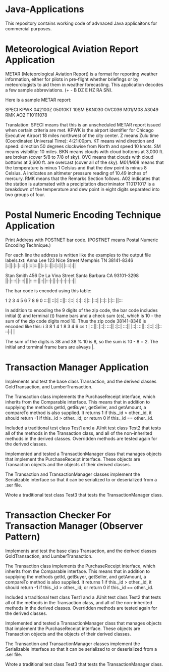 # Java-Applications
This repository contains working code of advnaced Java applicaitons for commercial purposes.

# Meteorological Aviation Report Application
METAR (Meteorological Aviation Report) is a format for reporting weather information, either for pilots in pre-flight whether briefings or by meteorologists to aid them in weather forecasting. This application decodes a few sample abbreviations. (+  -  B  DZ  E  HZ  RA  SN).

Here is a sample METAR report:

SPECI KPWK 042100Z 05010KT 10SM BKN030
OVC036 M01/M08 A3049 RMK AO2 T10111078

Translation:
SPECI means that this is an unscheduled METAR report issued when certain criteria are met.
KPWK is the airport identifier for Chicago Executive Airport 18 miles northwest of the city center.
Z means Zulu time (Coordinated Universal Time): 4:21:00pm.
KT means wind direction and speed: direction 50 degrees clockwise from North and speed 10 knots. 
SM means visibility: 10 miles.
BKN means clouds with cloud bottoms at 3,000 ft. are broken (cover 5/8 to 7/8 of sky).
OVC means that clouds with cloud bottoms at 3,600 ft. are overcast (cover all of the sky).
M01/M08 means that the temperature is minus 1 Celsius and that the dew point is minus 8 Celsius.
A indicates an altimeter pressure reading of 10.49 inches of mercury.
RMK means that the Remarks Section follows.
A02 indicates that the station is automated with a precipitation discriminator
T10171017 is a breakdown of the temperature and dew point in eight digits separated into two groups of four.

# Postal Numeric Encoding Technique Application
Print Address with POSTNET bar code. (POSTNET means Postal Numeric Encoding Technique.)

For each line the address is written like the examples to the output file labels.txt:
Anna Lee
123 Nice Street
Memphis TN 38141-8346
|::||:|::|::::||:|::|:::|||::|:::||::|::|:||::::|:||

Stan Smith
456 De La Vina Street
Santa Barbara CA 93101-3298
||:|::::||::::||||::::::||::||:::|:||:|::|::|::|::||

The bar code is encoded using this table:
 
1	2	3	4	5	6	7	8	9	0
:::||	::|:|	::||:	:|::|	:|:|:	:||::	|:::|	|::|:	|:|::	||:::

In addition to encoding the 9 digits of the zip code, the bar code includes initial (i) and terminal (t) frame bars and a check sum (cs), which is 10 - the sum of the zip code digits mod 10. Thus the zip code 38141-8346 is encoded like this:
i   3     8     1     4     1     8     3     4     6     cs  t
| ::||: |::|: :::|| :|::| :::|| |::|: ::||: :|::| :||:: ::|:| |

The sum of the digits is 38 and 38 % 10 is 8, so the  sum is 10 - 8 = 2. The initial and terminal frame bars are always |.

# Transaction Manager Application
Implements and test the base class Transaction, and the derived classes GoldTransaction, and LumberTransaction.

The Transaction class implements the PurchaseReceipt interface, which inherits from the Comparable interface. This means that in addition to supplying the methods getId, getBuyer, getSeller, and getAmount, a compareTo method is also supplied. It returns 1 if this._id > other._id, it should return -1 if this._id > other._id; or return 0 if this._id == other._id.

Included a traditional test class Test1 and a JUnit test class Test2 that tests all of the methods in the Transaction class, and all of the non-inherited methods in the derived classes. Overridden methods are tested again for the derived classes. 

Implemented and tested a TransactionManager class that manages objects that implement the PurchaseReceipt interface.  These objects are Transaction objects and the objects of their derived classes.

The Transaction and TransactionManager classes implement the Serializable interface so that it can be serialized to or deserialized from a .ser file. 

Wrote a traditional test class Test3 that tests the TransactionManager class.

# Transaction Checker For Transaction Manager (Observer Pattern)

Implements and test the base class Transaction, and the derived classes GoldTransaction, and LumberTransaction.

The Transaction class implements the PurchaseReceipt interface, which inherits from the Comparable interface. This means that in addition to supplying the methods getId, getBuyer, getSeller, and getAmount, a compareTo method is also supplied. It returns 1 if this._id > other._id, it should return -1 if this._id > other._id; or return 0 if this._id == other._id.

Included a traditional test class Test1 and a JUnit test class Test2 that tests all of the methods in the Transaction class, and all of the non-inherited methods in the derived classes. Overridden methods are tested again for the derived classes. 

Implemented and tested a TransactionManager class that manages objects that implement the PurchaseReceipt interface.  These objects are Transaction objects and the objects of their derived classes.

The Transaction and TransactionManager classes implement the Serializable interface so that it can be serialized to or deserialized from a .ser file. 

Wrote a traditional test class Test3 that tests the TransactionManager class.

